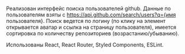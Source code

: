 Реализован интерфейс поиска пользователей github. Данные по пользователям взяты с https://api.github.com/search/users?q={имя пользователя}. Поиск ведется по логину (по клику на элемент открывается аватар и ссылка на страницу пользователя), имеется сортировка по количеству репозиториев (возрастанию/убыванию).

Использованы React, React Router, Styled Components, ESLint.

